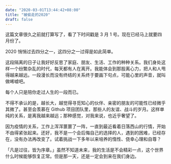 ```yaml
---
date: "2020-03-01T13:44:42+08:00"
title: "被偷走的2020"
draft: false
---
```


这篇文章很久之前就打算写了，看了下时间戳是 3 月 1 号。现在已经马上就要四月份了。

<!--more-->

2020 悄悄过去四分之一，这四分之一过得是如此简单。

这段隔离的日子让我好好反思了家庭、朋友、生活、工作的种种关系。我们身处这样一个纷繁杂乱的时代，每天都有人在离开。我能体会到那股离心力，把人和人甩得越来越远。一段漫长而没有终结的关系终于要画下句点，可能心里的声音，就叫做唏嘘吧。

每个人只是陪你走过人生的一段而已。

不得不承认的是，越长大，越觉得寻觅知心的伙伴、亲密的朋友的可能性已经微乎其微了。甚至会羡慕在 Github 项目团队里，那些人的友谊、战斗的岁月。这样单纯的关系，是离我越来越远；那种感觉，对我来说，也近乎奢望了。

因为疫情的关系，工作上浑浑噩噩了一阵，一直到最近看着日落西山的行情，开始不由得紧张起来。还好，我不是一个会后悔自己的选择的人，遇到的困难，已经存在，没有办法再改变了。试着挑战一下多年以来培养的惰性、侥幸心理和自尊？

「凡是过往，皆为序章。」虽然不知道未来，我的生活是不会精彩一点，这个世界什么时候能够恢复正常。但是那一天，还是一定会到来在我们身边。
